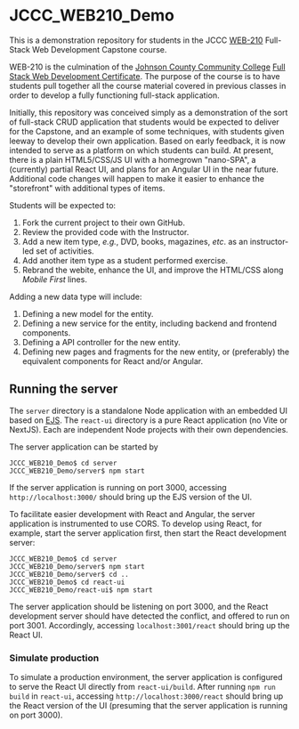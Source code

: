 # JCCC_WEB210_Demo

This is a demonstration repository for students in the JCCC [WEB-210](https://continuinged.jccc.edu/courses/detail/44810) Full-Stack Web Development Capstone course.

WEB-210 is the culmination of the [Johnson County Community College](http://www.jccc.edu) [Full Stack Web Development Certificate](https://continuinged.jccc.edu/certificates/33).  The purpose of the course is to have students pull together all the course material covered in previous classes in order to develop a fully functioning full-stack application.

Initially, this repository was conceived simply as a demonstration of the sort of full-stack CRUD application that students would be expected to deliver for the Capstone, and an example of some techniques, with students given leeway to develop their own application.  Based on early feedback, it is now intended to serve as a platform on which students can build.  At present, there is a plain HTML5/CSS/JS UI with a homegrown "nano-SPA", a (currently) partial React UI, and plans for an Angular UI in the near future.  Additional code changes will happen to make it easier to enhance the "storefront" with additional types of items.

Students will be expected to:
1. Fork the current project to their own GitHub.
2. Review the provided code with the Instructor.
3. Add a new item type, _e.g._, DVD, books, magazines, _etc_. as an instructor-led set of activities.
4. Add another item type as a student performed exercise.
5. Rebrand the webite, enhance the UI, and improve the HTML/CSS along _Mobile First_ lines.

Adding a new data type will include:
1. Defining a new model for the entity.
2. Defining a new service for the entity, including backend and frontend components.
3. Defining a API controller for the new entity.
4. Defining new pages and fragments for the new entity, or (preferably) the equivalent components for React and/or Angular.

## Running the server

The `server` directory is a standalone Node application with an embedded UI based on [EJS](https://ejs.co/).  The `react-ui` directory is a pure React application (no Vite or NextJS).  Each are independent Node projects with their own dependencies.

The server application can be started by
```
JCCC_WEB210_Demo$ cd server
JCCC_WEB210_Demo/server$ npm start
```

If the server application is running on port 3000, accessing `http://localhost:3000/` should bring up the EJS version of the UI.

To facilitate easier development with React and Angular, the server application is instrumented to use CORS.  To develop using React, for example, start the server application first, then start the React development server:
```
JCCC_WEB210_Demo$ cd server
JCCC_WEB210_Demo/server$ npm start
JCCC_WEB210_Demo/server$ cd ..
JCCC_WEB210_Demo$ cd react-ui
JCCC_WEB210_Demo/react-ui$ npm start
```
The server application should be listening on port 3000, and the React development server should have detected the conflict, and offered to run on port 3001.  Accordingly, accessing `localhost:3001/react` should bring up the React UI.

### Simulate production
To simulate a production environment, the server application is configured to serve the React UI directly from `react-ui/build`.  After running `npm run build` in `react-ui`, accessing `http://localhost:3000/react` should bring up the React version of the UI (presuming that the server application is running on port 3000).
